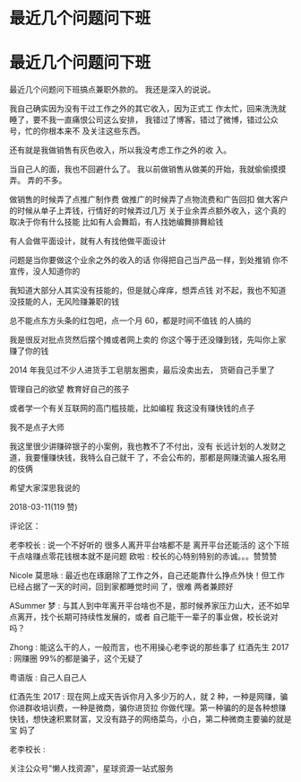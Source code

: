 # 最近几个问题问下班

# 最近几个问题问下班

最近几个问题问下班搞点兼职外款的。 我还是深入的说说。

我自己确实因为没有干过工作之外的其它收入，因为正式工 作太忙，回来洗洗就睡了，要不我一直痛恨公司这么安排， 我错过了博客，错过了微博，错过公众号，忙的你根本来不 及关注这些东西。

还有就是我做销售有灰色收入，所以我没考虑工作之外的收 入。

当自己人的面，我也不回避什么了。 我以前做销售从做美的开始，我就偷偷摸摸弄。 弄的不多。

做销售的时候弄了点推广制作费 做推广的时候弄了点物流费和广告回扣 做大客户的时候从单子上弄钱，行情好的时候弄过几万 关于业余弄点额外收入，这个真的取决于你有什么技能 比如有人会舞蹈，有人找她编舞排舞給钱

有人会做平面设计，就有人有找他做平面设计

问题是当你要做这个业余之外的收入的话 你得把自己当产品一样，到处推销 你不宣传，没人知道你的

我知道大部分人其实没有技能的，但是就心痒痒，想弄点钱 对不起，我也不知道没技能的人，无风险赚兼职的钱

总不能点东方头条的红包吧，点一个月 60，都是时间不值钱 的人搞的

我是很反对批点货然后摆个摊或者网上卖的 你这个等于还没赚到钱，先叫你上家赚了你的钱

2014 年我见过不少人进货手工皂朋友圈卖，最后没卖出去， 货砸自己手里了

管理自己的欲望 教育好自己的孩子

或者学一个有关互联网的高门槛技能，比如编程 我这没有赚快钱的点子

我不是点子大师

我这里很少讲赚碎银子的小案例，我也教不了不付出，没有 长远计划的人发财之道，我要懂赚快钱，我特么自己就干 了，不会公布的，那都是网赚流骗人报名用的伎俩

希望大家深思我说的

2018-03-11(119 赞)

评论区：

老李校长 : 说一个不好听的 很多人离开平台啥都不是 离开平台还能活的 这个下班干点啥赚点零花钱根本就不是问题 欧啦 : 校长的心特别特别的赤诚。。。赞赞赞

Nicole 莫思咏 : 最近也在琢磨除了工作之外，自己还能靠什么挣点外快！但工作已经占据了一天的时间，回到家都睡觉时间 了，很难 两者兼顾好

ASummer 梦 : 与其人到中年离开平台啥也不是，那时候养家压力山大，还不如早点离开，找个长期可持续性发展的，或者 自己能干一辈子的事业做，校长说对吗？

Zhong : 能这么干的人，一般而言，也不用操心老李说的那些事了 红酒先生 2017 : 网赚圈 99%的都是骗子，这个无疑了

粤语版 : 自己人自己人

红酒先生 2017 : 现在网上成天告诉你月入多少万的人，就 2 种，一种是网赚，骗你进群收培训费，一种是微商，骗你进货拉 你做代理。第一种骗的的是各种想赚快钱，想快速积累财富，又没有路子的网络菜鸟，小白，第二种微商主要骗的就是宝 妈了

老李校长 :

关注公众号"懒人找资源"，星球资源一站式服务
